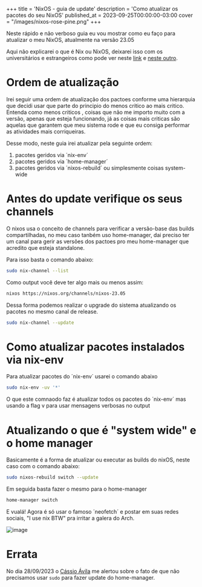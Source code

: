 +++
title = 'NixOS - guia de update'
description = 'Como atualizar os pacotes do seu NixOS'
published_at = 2023-09-25T00:00:00-03:00
cover = "/images/nixos-rose-pine.png"
+++

Neste rápido e não verboso guia eu vou mostrar como eu faço para atualizar o meu NixOS, atualmente na versão 23.05

Aqui não explicarei o que é Nix ou NixOS, deixarei isso com os universitários e estrangeiros como pode ver neste [link](https://nixos.org) e [neste outro](https://tilvids.com/w/kNVby1VfBYz9vbn6Zbg5xW).

# Ordem de atualização

Irei seguir uma ordem de atualização dos pactoes conforme uma hierarquia que decidi usar que parte do principio do menos critico ao mais critico. Entenda como menos criticos , coisas que não me importo muito com a versão, apenas que esteja funcionando, já as coisas mais criticas são aquelas que garantem que meu sistema rode e que eu consiga performar as atividades mais corriqueiras.

Desse modo, neste guia irei atualizar pela seguinte ordem:

1. pacotes geridos via ´nix-env´
2. pacotes geridos via ´home-manager´
3. pacotes geridos via ´nixos-rebuild´ ou simplesmente coisas system-wide

# Antes do update verifique os seus channels

O nixos usa o conceito de channels para verificar a versão-base das builds compartilhadas, no meu caso tanbém uso home-manager, dai preciso ter um canal para gerir as versões dos pactoes pro meu home-manager que acredito que esteja standalone.

Para isso basta o comando abaixo:

```bash
sudo nix-channel --list
```

Como output você deve ter algo mais ou menos assim:

```bash
nixos https://nixos.org/channels/nixos-23.05
```

Dessa forma podemos realizar o upgrade do sistema atualizando os pacotes no mesmo canal de release.

```bash
sudo nix-channel --update
```

# Como atualizar pacotes instalados via nix-env

Para atualizar pacotes do ´nix-env´ usarei o comando abaixo

```bash
sudo nix-env -uv '*'
```

O que este comnaodo faz é atualizar todos os pacotes do ´nix-env´ mas usando a flag v para usar mensagens verbosas no output

# Atualizando o que é "system wide" e o home manager

Basicamente é a forma de atualizar ou executar as builds do nixOS, neste caso com o comando abaixo:

```bash
sudo nixos-rebuild switch --update
```

Em seguida basta fazer o mesmo para o home-manager

```bash
home-manager switch
```

E vualá! Agora é só usar o famoso ´neofetch´ e postar em suas redes sociais, "I use nix BTW" pra irritar a galera do Arch.


![image](/images/i-use-nix-btw.png)

# Errata

No dia 28/09/2023 o [Cássio Ávila](https://www.linkedin.com/in/c%C3%A1ssio-%C3%A1vila-569912152/) me alertou sobre o fato de que não precisamos usar `sudo` para fazer update do home-manager.

